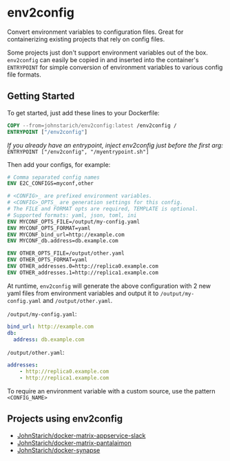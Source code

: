 # env2config
Convert environment variables to configuration files. Great for containerizing existing projects that rely on config files.

Some projects just don't support environment variables out of the box. `env2config` can easily be copied in and inserted into the container's `ENTRYPOINT` for simple conversion of environment variables to various config file formats.

## Getting Started
To get started, just add these lines to your Dockerfile:
```Dockerfile
COPY --from=johnstarich/env2config:latest /env2config /
ENTRYPOINT ["/env2config"]
```
_If you already have an entrypoint, inject env2config just before the first arg:_ `ENTRYPOINT ["/env2config", "/myentrypoint.sh"]`

Then add your configs, for example:
```Dockerfile
# Comma separated config names
ENV E2C_CONFIGS=myconf,other

# <CONFIG>_ are prefixed environment variables.
# <CONFIG>_OPTS_ are generation settings for this config.
# The FILE and FORMAT opts are required, TEMPLATE is optional.
# Supported formats: yaml, json, toml, ini
ENV MYCONF_OPTS_FILE=/output/my-config.yaml
ENV MYCONF_OPTS_FORMAT=yaml
ENV MYCONF_bind_url=http://example.com
ENV MYCONF_db.address=db.example.com

ENV OTHER_OPTS_FILE=/output/other.yaml
ENV OTHER_OPTS_FORMAT=yaml
ENV OTHER_addresses.0=http://replica0.example.com
ENV OTHER_addresses.1=http://replica1.example.com
```

At runtime, `env2config` will generate the above configuration with 2 new yaml files from environment variables and output it to `/output/my-config.yaml` and `/output/other.yaml`.

`/output/my-config.yaml`:
```yaml
bind_url: http://example.com
db:
  address: db.example.com
```

`/output/other.yaml`:
```yaml
addresses:
    - http://replica0.example.com
    - http://replica1.example.com
```

To require an environment variable with a custom source, use the pattern `<CONFIG_NAME>`

## Projects using env2config

* [JohnStarich/docker-matrix-appservice-slack](https://github.com/JohnStarich/docker-matrix-appservice-slack)
* [JohnStarich/docker-matrix-pantalaimon](https://github.com/JohnStarich/docker-matrix-pantalaimon)
* [JohnStarich/docker-synapse](https://github.com/JohnStarich/docker-synapse)
